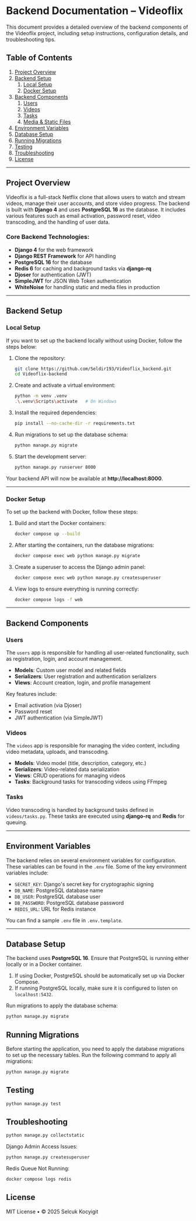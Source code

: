 # Backend Documentation – Videoflix

This document provides a detailed overview of the backend components of the Videoflix project, including setup instructions, configuration details, and troubleshooting tips.

## Table of Contents

1. [Project Overview](#project-overview)
2. [Backend Setup](#backend-setup)
    1. [Local Setup](#local-setup)
    2. [Docker Setup](#docker-setup)
3. [Backend Components](#backend-components)
    1. [Users](#users)
    2. [Videos](#videos)
    3. [Tasks](#tasks)
    4. [Media & Static Files](#media--static-files)
4. [Environment Variables](#environment-variables)
5. [Database Setup](#database-setup)
6. [Running Migrations](#running-migrations)
7. [Testing](#testing)
8. [Troubleshooting](#troubleshooting)
9. [License](#license)

---

## Project Overview

Videoflix is a full-stack Netflix clone that allows users to watch and stream videos, manage their user accounts, and store video progress. The backend is built with **Django 4** and uses **PostgreSQL 16** as the database. It includes various features such as email activation, password reset, video transcoding, and the handling of user data.

### Core Backend Technologies:

- **Django 4** for the web framework
- **Django REST Framework** for API handling
- **PostgreSQL 16** for the database
- **Redis 6** for caching and background tasks via **django-rq**
- **Djoser** for authentication (JWT)
- **SimpleJWT** for JSON Web Token authentication
- **WhiteNoise** for handling static and media files in production

---

## Backend Setup

### Local Setup

If you want to set up the backend locally without using Docker, follow the steps below:

1. Clone the repository:

    ```bash
    git clone https://github.com/Seldir193/Videoflix_backend.git
    cd Videoflix-backend
    ```

2. Create and activate a virtual environment:

    ```bash
    python -m venv .venv
    .\.venv\Scripts\activate   # On Windows
    ```

3. Install the required dependencies:

    ```bash
    pip install --no-cache-dir -r requirements.txt
    ```

4. Run migrations to set up the database schema:

    ```bash
    python manage.py migrate
    ```

5. Start the development server:

    ```bash
    python manage.py runserver 8000
    ```

Your backend API will now be available at **http://localhost:8000**.

---

### Docker Setup

To set up the backend with Docker, follow these steps:

1. Build and start the Docker containers:

    ```bash
    docker compose up --build
    ```

2. After starting the containers, run the database migrations:

    ```bash
    docker compose exec web python manage.py migrate
    ```

3. Create a superuser to access the Django admin panel:

    ```bash
    docker compose exec web python manage.py createsuperuser
    ```

4. View logs to ensure everything is running correctly:

    ```bash
    docker compose logs -f web
    ```

---

## Backend Components

### Users

The `users` app is responsible for handling all user-related functionality, such as registration, login, and account management.

- **Models**: Custom user model and related fields
- **Serializers**: User registration and authentication serializers
- **Views**: Account creation, login, and profile management

Key features include:
- Email activation (via Djoser)
- Password reset
- JWT authentication (via SimpleJWT)

### Videos

The `videos` app is responsible for managing the video content, including video metadata, uploads, and transcoding.

- **Models**: Video model (title, description, category, etc.)
- **Serializers**: Video-related data serialization
- **Views**: CRUD operations for managing videos
- **Tasks**: Background tasks for transcoding videos using FFmpeg

### Tasks

Video transcoding is handled by background tasks defined in `videos/tasks.py`. These tasks are executed using **django-rq** and **Redis** for queuing.

---

## Environment Variables

The backend relies on several environment variables for configuration. These variables can be found in the `.env` file. Some of the key environment variables include:

- `SECRET_KEY`: Django's secret key for cryptographic signing
- `DB_NAME`: PostgreSQL database name
- `DB_USER`: PostgreSQL database user
- `DB_PASSWORD`: PostgreSQL database password
- `REDIS_URL`: URL for Redis instance

You can find a sample `.env` file in `.env.template`.

---

## Database Setup

The backend uses **PostgreSQL 16**. Ensure that PostgreSQL is running either locally or in a Docker container.

1. If using Docker, PostgreSQL should be automatically set up via Docker Compose.
2. If running PostgreSQL locally, make sure it is configured to listen on `localhost:5432`.

Run migrations to apply the database schema:

```bash
python manage.py migrate

```

## Running Migrations

Before starting the application, you need to apply the database migrations to set up the necessary tables. Run the following command to apply all migrations:

```bash
python manage.py migrate
```

## Testing

```bash
python manage.py test
```

## Troubleshooting

```bash
python manage.py collectstatic
```

Django Admin Access Issues:
```bash
python manage.py createsuperuser
```
Redis Queue Not Running:

```bash
docker compose logs redis
```

## License
MIT License • © 2025 Selcuk Kocyigit

